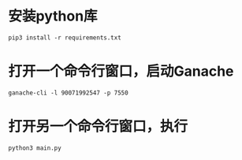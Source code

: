 

# 安装python库
	pip3 install -r requirements.txt

	
# 打开一个命令行窗口，启动Ganache
	ganache-cli -l 90071992547 -p 7550

# 打开另一个命令行窗口，执行
	python3 main.py